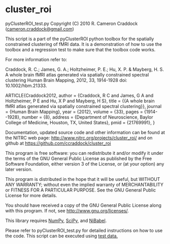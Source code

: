 cluster_roi
===========

 pyClusterROI_test.py
 Copyright (C) 2010 R. Cameron Craddock (cameron.craddock@gmail.com)

 This script is a part of the pyClusterROI python toolbox for the spatially
 constrained clustering of fMRI data. It is a demonstration of how to use the
 toolbox and a regression test to make sure that the toolbox code works.

 For more information refer to:

 Craddock, R. C.; James, G. A.; Holtzheimer, P. E.; Hu, X. P. & Mayberg, H. S.
 A whole brain fMRI atlas generated via spatially constrained spectral
 clustering Human Brain Mapping, 2012, 33, 1914-1928 doi: 10.1002/hbm.21333.

 ARTICLE{Craddock2012,
   author = {Craddock, R C and James, G A and Holtzheimer, P E and Hu, X P and
   Mayberg, H S},
   title = {{A whole brain fMRI atlas generated via spatially constrained
   spectral clustering}},
   journal = {Human Brain Mapping},
   year = {2012},
   volume = {33},
   pages = {1914--1928},
   number = {8},
   address = {Department of Neuroscience, Baylor College of Medicine, Houston,
       TX, United States},
   pmid = {21769991},
 } 

 Documentation, updated source code and other information can be found at the
 NITRC web page: http://www.nitrc.org/projects/cluster_roi/ and on github at
 https://github.com/ccraddock/cluster_roi


 This program is free software: you can redistribute it and/or modify
 it under the terms of the GNU General Public License as published by
 the Free Software Foundation, either version 3 of the License, or
 (at your option) any later version.
 
 This program is distributed in the hope that it will be useful,
 but WITHOUT ANY WARRANTY; without even the implied warranty of
 MERCHANTABILITY or FITNESS FOR A PARTICULAR PURPOSE.  See the
 GNU General Public License for more details.

 You should have received a copy of the GNU General Public License
 along with this program.  If not, see <http://www.gnu.org/licenses/>.

 This library requires [NumPy](http://numpy.scipy.org), [SciPy](http://www.scipy.org), and [NiBabel](http://nipy.sourceforge.net/nibabel).

Please refer to pyClusterROI_test.py for detailed instructions on how to use the code. This script can be executed using [test data.](https://www.nitrc.org/frs/downloadlink.php/3719)
